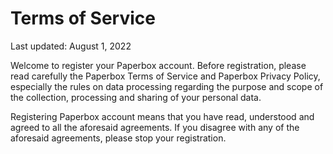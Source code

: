 # Terms of Service

Last updated: August 1, 2022

Welcome to register your Paperbox account. Before registration, please read carefully the Paperbox Terms of Service and Paperbox Privacy Policy, especially the rules on data processing regarding the purpose and scope of the collection, processing and sharing of your personal data.

Registering Paperbox account means that you have read, understood and agreed to all the aforesaid agreements. If you disagree with any of the aforesaid agreements, please stop your registration.
